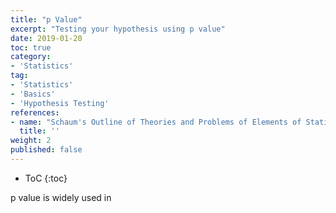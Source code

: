 ```yaml
---
title: "p Value"
excerpt: "Testing your hypothesis using p value"
date: 2019-01-20
toc: true
category:
- 'Statistics'
tag:
- 'Statistics'
- 'Basics'
- 'Hypothesis Testing'
references:
- name: "Schaum's Outline of Theories and Problems of Elements of Statistics II, by Ruth Bernstein and Stephen Bernstein"
  title: ''
weight: 2
published: false
---
```


* ToC
{:toc}

p value is widely used in
